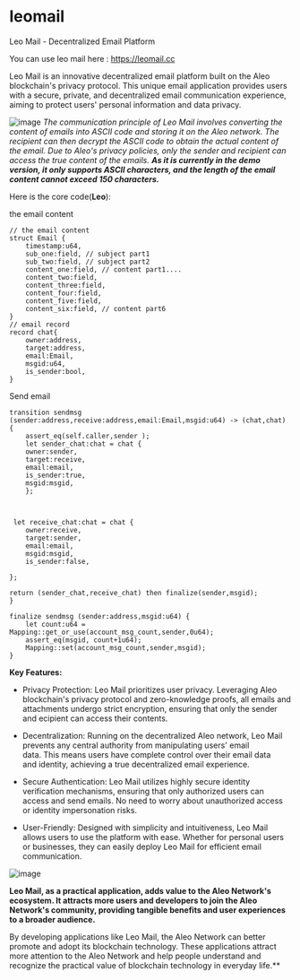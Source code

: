 # leomail

Leo Mail - Decentralized Email Platform

You can use leo mail here : https://leomail.cc

Leo Mail is an innovative decentralized email platform built on the Aleo blockchain's privacy protocol. This unique email application provides users with a secure, private, and decentralized email communication experience, aiming to protect users' personal information and data privacy.

![image](https://github.com/footer123/leomail/assets/137860233/50396970-112c-4a7a-b79b-7a063b9675e7)
*The communication principle of Leo Mail involves converting the content of emails into ASCII code and storing it on the Aleo network. The recipient can then decrypt the ASCII code to obtain the actual content of the email. Due to Aleo's privacy policies, only the sender and recipient can access the true content of the emails. **As it is currently in the demo version, it only supports ASCII characters, and the length of the email content cannot exceed 150 characters.***

Here is the core code(**Leo**):

the email content

    // the email content
    struct Email {
	    timestamp:u64,
	    sub_one:field, // subject part1
	    sub_two:field, // subject part2
	    content_one:field, // content part1....
	    content_two:field,
	    content_three:field,
	    content_four:field,
	    content_five:field,
	    content_six:field, // content part6
    }
    // email record
    record chat{
	    owner:address,
	    target:address,
	    email:Email,
	    msgid:u64,
	    is_sender:bool,
    }
 
Send email

    transition sendmsg (sender:address,receive:address,email:Email,msgid:u64) -> (chat,chat) {
        assert_eq(self.caller,sender );
        let sender_chat:chat = chat {
        owner:sender,
        target:receive,
        email:email,
        is_sender:true,
        msgid:msgid,
        };
        
       
    
     let receive_chat:chat = chat {
        owner:receive,
        target:sender,
        email:email,
        msgid:msgid,
        is_sender:false,
    
    };
    
    return (sender_chat,receive_chat) then finalize(sender,msgid);
    }
    
    finalize sendmsg (sender:address,msgid:u64) {
        let count:u64 = Mapping::get_or_use(account_msg_count,sender,0u64);
        assert_eq(msgid, count+1u64);
        Mapping::set(account_msg_count,sender,msgid);
    }


**Key Features:**

 - Privacy Protection: Leo Mail prioritizes user privacy. Leveraging Aleo blockchain's privacy protocol and zero-knowledge proofs, all
   emails and attachments undergo strict encryption, ensuring that only
   the sender and ecipient can access their contents.
   
 - Decentralization: Running on the decentralized Aleo network, Leo Mail prevents any central authority from manipulating users' email   
   data. This means users have complete control over their email data   
   and identity, achieving a true decentralized email experience.

 - Secure Authentication: Leo Mail utilizes highly secure identity verification mechanisms, ensuring that only authorized users can   
   access and send emails. No need to worry about unauthorized access or
   identity impersonation risks.

 - User-Friendly: Designed with simplicity and intuitiveness, Leo Mail
   allows users to use the platform with ease. Whether for personal
   users or businesses, they can easily deploy Leo Mail for efficient
   email communication.
   

![image](https://github.com/footer123/leomail/assets/137860233/22d3281a-b2e0-4b5d-81f5-f5977c230f7d)



**Leo Mail, as a practical application, adds value to the Aleo Network's ecosystem. It attracts more users and developers to join the Aleo Network's community, providing tangible benefits and user experiences to a broader audience.**
    
By developing applications like Leo Mail, the Aleo Network can better promote and adopt its blockchain technology. These applications attract more attention to the Aleo Network and help people understand and recognize the practical value of blockchain technology in everyday life.**
